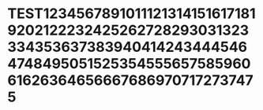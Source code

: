 # TEST123456789101112131415161718192021222324252627282930313233343536373839404142434445464748495051525354555657585960616263646566676869707172737475